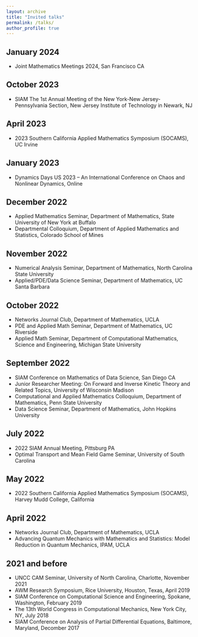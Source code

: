 ```yaml
---
layout: archive
title: "Invited talks"
permalink: /talks/
author_profile: true
---
```



<!-- {% if site.talkmap_link == true %}

<p style="text-decoration:underline;"><a href="/talkmap.html">See a map of all the places I've given a talk!</a></p>

{% endif %}

{% for post in site.talks reversed %}
  {% include archive-single-talk.html %}
{% endfor %}
 -->

January 2024
--
* Joint Mathematics Meetings 2024, San Francisco CA

October 2023
--
* SIAM The 1st Annual Meeting of the New York-New Jersey-Pennsylvania Section, New Jersey Institute of Technology in Newark, NJ

April 2023
--
* 2023 Southern California Applied Mathematics Symposium (SOCAMS), UC Irvine

January 2023
--
* Dynamics Days US 2023 – An International Conference on Chaos and Nonlinear Dynamics, Online
  
December 2022
--
* Applied Mathematics Seminar, Department of Mathematics, State University of New York at Buffalo
* Departmental Colloquium, Department of Applied Mathematics and Statistics, Colorado School of Mines

November 2022
--
* Numerical Analysis Seminar, Department of Mathematics, North Carolina State University
* Applied/PDE/Data Science Seminar, Department of Mathematics, UC Santa Barbara

October 2022
--
* Networks Journal Club, Department of Mathematics, UCLA
* PDE and Applied Math Seminar, Department of Mathematics, UC Riverside
* Applied Math Seminar, Department of Computational Mathematics, Science and Engineering, Michigan State University

September 2022
--
* SIAM Conference on Mathematics of Data Science, San Diego CA
* Junior Researcher Meeting: On Forward and Inverse Kinetic Theory and Related Topics, University of Wisconsin Madison
* Computational and Applied Mathematics Colloquium, Department of Mathematics, Penn State University
* Data Science Seminar, Department of Mathematics, John Hopkins University
  
July 2022
--
* 2022 SIAM Annual Meeting, Pittsburg PA
* Optimal Transport and Mean Field Game Seminar, University of South Carolina

May 2022
--
* 2022 Southern California Applied Mathematics Symposium (SOCAMS), Harvey Mudd College, California

April 2022
--
* Networks Journal Club, Department of Mathematics, UCLA
* Advancing Quantum Mechanics with Mathematics and Statistics: Model Reduction in Quantum Mechanics, IPAM, UCLA

2021 and before
--
* UNCC CAM Seminar, University of North Carolina, Charlotte, November 2021
* AWM Research Symposium, Rice University, Houston, Texas, April 2019
* SIAM Conference on Computational Science and Engineering, Spokane, Washington, February 2019
* The 13th World Congress in Computational Mechanics, New York City, NY, July 2018 
* SIAM Conference on Analysis of Partial Differential Equations, Baltimore, Maryland, Decomber 2017
